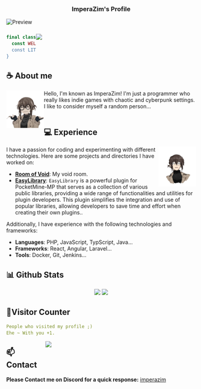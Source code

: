 <h3 align="center">ImperaZim's Profile</h3>

![Preview](./images/header.png)

<h3 align="center"><img align="right" width="425" src="https://lanyard.kyrie25.me/api/989254978617085962?imgStyle=square&gradient=e9d6d5-e9d6d5-f3b1b4-ffffff&bg=0d1117"></h3>



```php 
final class ImperaZim {
  const WELCOME = 'Hi!👋 I'm ImperaZim!'
  const LITTLE_INFO = 'Indie Game Enthusiast and Programmer.'
}
```



## **☕ About me**
<a href="https://github.com/ImperaZim"><img align="left" width="100" src="./images/anko_any.png"></a>
Hello, I'm known as ImperaZim! I'm just a programmer who really likes indie games with chaotic and cyberpunk settings. I like to consider myself a random person...
<br><br>




## **💻 Experience**
<a href="https://github.com/ImperaZim"><img align="right" width="100" src="./images/anko_badass.png"></a>
I have a passion for coding and experimenting with different technologies. Here are some projects and directories I have worked on:
- **[Room of Void](https://imperazim.cloud/)**: My void room.
- **[EasyLibrary](https://imperazim.cloud/plugins/EasyLibrary/)**: `EasyLibrary` is a powerful plugin for PocketMine-MP that serves as a collection of various public libraries, providing a wide range of functionalities and utilities for plugin developers. This plugin simplifies the integration and use of popular libraries, allowing developers to save time and effort when creating their own plugins..

Additionally, I have experience with the following technologies and frameworks:
- **Languages**: PHP, JavaScript, TypScript, Java...
- **Frameworks**: React, Angular, Laravel...
- **Tools**: Docker, Git, Jenkins...



## **📊 Github Stats**
<p align="center"><img width="50%" src="https://github-readme-stats.vercel.app/api?username=ImperaZim&show_icons=true&count_private=true&theme=react&hide_border=true&bg_color=0D1117"/> <img width="45%" src="https://github-readme-stats.vercel.app/api/top-langs/?username=ImperaZim&show_icons=true&count_private=true&theme=react&hide_border=true&bg_color=0D1117&layout=compact"/>
</p>



## **🧋Visitor Counter**
```yaml
People who visited my profile ;) 
Ehe ~ With you +1.
```
<a href="https://discord.com/users/989254978617085962"><img align="right" width=400 src="https://moe-counter.glitch.me/get/@imperazim?theme=rule34"></a>



## **📫 Contact**
**Please Contact me on Discord for a quick response:** [imperazim](https://discord.com/users/989254978617085962)
